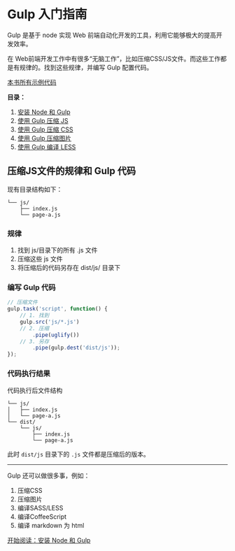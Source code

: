 Gulp 入门指南
===========

Gulp 是基于 node 实现 Web 前端自动化开发的工具，利用它能够极大的提高开发效率。

在 Web前端开发工作中有很多“无脑工作”，比如压缩CSS/JS文件。而这些工作都是有规律的。找到这些规律，并编写 Gulp 配置代码。

[本书所有示例代码](demo/)

**目录：**

1. [安装 Node 和 Gulp](chapter1.md)
2. [使用 Gulp 压缩 JS](chapter2.md)
3. [使用 Gulp 压缩 CSS](chapter3.md)
4. [使用 Gulp 压缩图片](chapter4.md)
5. [使用 Gulp 编译 LESS](chapter5.md)

压缩JS文件的规律和 Gulp 代码
------------------------

现有目录结构如下：

```
└── js/
    ├── index.js
    └── page-a.js
```

### 规律

1. 找到 js/目录下的所有 .js 文件
2. 压缩这些 js 文件
3. 将压缩后的代码另存在 dist/js/ 目录下

### 编写 Gulp 代码

```js
// 压缩文件
gulp.task('script', function() {
    // 1. 找到
    gulp.src('js/*.js')
    // 2. 压缩
        .pipe(uglify())
    // 3. 另存
        .pipe(gulp.dest('dist/js'));
});
```

### 代码执行结果

代码执行后文件结构

```
└── js/
│   ├── index.js
│   └── page-a.js
└── dist/
    └── js/
        ├── index.js
        └── page-a.js
```

此时 `dist/js` 目录下的 `.js` 文件都是压缩后的版本。

----------------

Gulp 还可以做很多事，例如：

1. 压缩CSS
2. 压缩图片
3. 编译SASS/LESS
4. 编译CoffeeScript
5. 编译 markdown 为 html

[开始阅读：安装 Node 和 Gulp](chapter1.md)